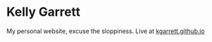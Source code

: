 # Kelly Garrett
My personal website, excuse the sloppiness. Live at <a href="https://kgarrett.github.io/">kgarrett.github.io</a>
